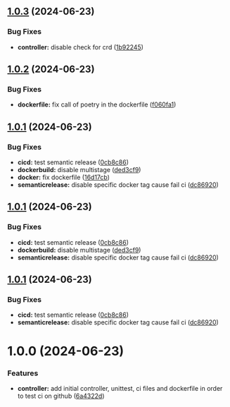 ## [1.0.3](https://github.com/SQuent/kuma-ingress-watcher/compare/v1.0.2...v1.0.3) (2024-06-23)


### Bug Fixes

* **controller:** disable check for crd ([1b92245](https://github.com/SQuent/kuma-ingress-watcher/commit/1b922451d4ce2f63619501d46a516714156bc331))

## [1.0.2](https://github.com/SQuent/kuma-ingress-watcher/compare/v1.0.1...v1.0.2) (2024-06-23)


### Bug Fixes

* **dockerfile:** fix call of poetry in the dockerfile ([f060fa1](https://github.com/SQuent/kuma-ingress-watcher/commit/f060fa10857cd5889030e98e630474787fe42eed))

## [1.0.1](https://github.com/SQuent/kuma-ingress-watcher/compare/v1.0.0...v1.0.1) (2024-06-23)


### Bug Fixes

* **cicd:** test semantic release ([0cb8c86](https://github.com/SQuent/kuma-ingress-watcher/commit/0cb8c86e5c16389a610cd3448770acaff1637079))
* **dockerbuild:** disable multistage ([ded3cf9](https://github.com/SQuent/kuma-ingress-watcher/commit/ded3cf97e17900097a7d1d8b4ee5d5801d8fec7f))
* **docker:** fix dockerfile ([16d17cb](https://github.com/SQuent/kuma-ingress-watcher/commit/16d17cb648117f9a59661625e1f165e6d93c894b))
* **semanticrelease:** disable specific docker tag cause fail ci ([dc86920](https://github.com/SQuent/kuma-ingress-watcher/commit/dc86920f004ca906232e1deda98c37d4a9f05659))

## [1.0.1](https://github.com/SQuent/kuma-ingress-watcher/compare/v1.0.0...v1.0.1) (2024-06-23)


### Bug Fixes

* **cicd:** test semantic release ([0cb8c86](https://github.com/SQuent/kuma-ingress-watcher/commit/0cb8c86e5c16389a610cd3448770acaff1637079))
* **dockerbuild:** disable multistage ([ded3cf9](https://github.com/SQuent/kuma-ingress-watcher/commit/ded3cf97e17900097a7d1d8b4ee5d5801d8fec7f))
* **semanticrelease:** disable specific docker tag cause fail ci ([dc86920](https://github.com/SQuent/kuma-ingress-watcher/commit/dc86920f004ca906232e1deda98c37d4a9f05659))

## [1.0.1](https://github.com/SQuent/kuma-ingress-watcher/compare/v1.0.0...v1.0.1) (2024-06-23)


### Bug Fixes

* **cicd:** test semantic release ([0cb8c86](https://github.com/SQuent/kuma-ingress-watcher/commit/0cb8c86e5c16389a610cd3448770acaff1637079))
* **semanticrelease:** disable specific docker tag cause fail ci ([dc86920](https://github.com/SQuent/kuma-ingress-watcher/commit/dc86920f004ca906232e1deda98c37d4a9f05659))

# 1.0.0 (2024-06-23)


### Features

* **controller:** add initial controller, unittest, ci files and dockerfile in order to test ci on github ([6a4322d](https://github.com/SQuent/kuma-ingress-watcher/commit/6a4322d5e930d7643b089cc1bfd12cdece22ee6b))
